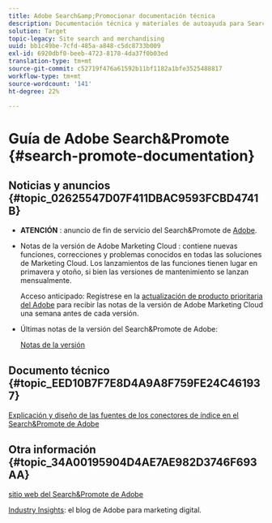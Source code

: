 ```yaml
---
title: Adobe Search&amp;Promocionar documentación técnica
description: Documentación técnica y materiales de autoayuda para Search&amp de Adobe;amp;Promote
solution: Target
topic-legacy: Site search and merchandising
uuid: bb1c49be-7cfd-485a-a848-c5dc8733b009
exl-id: 6920dbf0-beeb-4723-8178-4da37f0b03ed
translation-type: tm+mt
source-git-commit: c52719f476a61592b11bf1182a1bfe3525488817
workflow-type: tm+mt
source-wordcount: '141'
ht-degree: 22%

---
```


# Guía de Adobe Search&amp;Promote {#search-promote-documentation}

## Noticias y anuncios {#topic_02625547D07F411DBAC9593FCBD4741B}

* **ATENCIÓN** : anuncio de fin de servicio del Search&amp;Promote de  [Adobe](/help/sp-eol.md).

* Notas de la versión de Adobe Marketing Cloud : contiene nuevas funciones, correcciones y problemas conocidos en todas las soluciones de Marketing Cloud. Los lanzamientos de las funciones tienen lugar en primavera y otoño, si bien las versiones de mantenimiento se lanzan mensualmente.

   Acceso anticipado: Regístrese en la [actualización de producto prioritaria del Adobe](https://campaign.adobe.com/webApp/adbePriorityProductSubscribe) para recibir las notas de la versión de Adobe Marketing Cloud una semana antes de cada versión.

* Últimas notas de la versión del Search&amp;Promote de Adobe:

   [Notas de la versión](/help/c-searchpromote-release-notes/c-rn-02-13-18-version-1811.md)

## Documento técnico {#topic_EED10B7F7E8D4A9A8F759FE24C461937}

[Explicación y diseño de las fuentes de los conectores de índice en el Search&amp;Promote de Adobe](https://marketing.adobe.com/resources/help/en_US/snp/index_connector_feeds.pdf)

## Otra información {#topic_34A00195904D4AE7AE982D3746F693AA}

[sitio web del Search&amp;Promote de Adobe](https://www.adobe.com/solutions/testing-targeting/search-driven-merchandising.html)

[Industry Insights](https://blogs.adobe.com/digitalmarketing/): el blog de Adobe para marketing digital.
